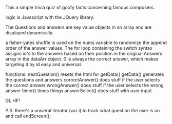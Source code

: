 This a simple trivia quiz of goofy facts concerning famous composers.

logic is Javascript with the JQuery library.

The Questions and answers are key value objects in an array and are displayed dynamically.

a fisher-yates shuffle is used on the nums variable to randomize the append order of the answer values. The for loop containing the switch syntax assigns id's to the answers based on their position in the original Answers array in the dataArr object.  0 is always the correct answer, which makes targeting it by id easy and universal.

functions: 
nextQuestion() resets the html for getData()
getData() generates the questions and answers
correctAnswer() does stuff if the user selects the correct answer
wrongAnswer() does stuff if the user selects the wrong answer
timer() times things
answerSelect() does stuff with user input

GL HF!

P.S. there's a univeral iterator (var i) to track what question the user is on and call endScreen();